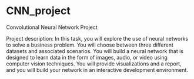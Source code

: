 # CNN_project
Convolutional Neural Network Project

Project description: In this task, you will explore the use of neural networks to solve a business problem. You will choose between three different datasets and associated scenarios. You will build a neural network that is designed to learn data in the form of images, audio, or video using computer vision techniques. You will provide visualizations and a report, and you will build your network in an interactive development environment.
